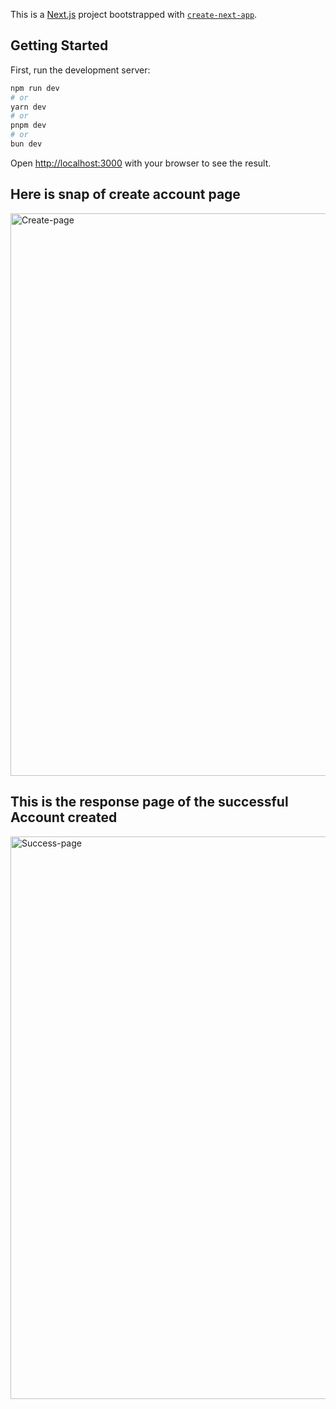 
This is a [Next.js](https://nextjs.org/) project bootstrapped with [`create-next-app`](https://github.com/vercel/next.js/tree/canary/packages/create-next-app).

## Getting Started

First, run the development server:

```bash
npm run dev
# or
yarn dev
# or
pnpm dev
# or
bun dev
```

Open [http://localhost:3000](http://localhost:3000) with your browser to see the result.
<h2>Here is snap of create account page</h2>
<img width="900" alt="Create-page" src="https://github.com/project-ascend-io/intracom-webapp/assets/133456854/beebf8e5-58a3-4f2d-988d-806584197d74">
<h2>This is the response page of the successful Account created</h2>
<img width="900" alt="Success-page" src="https://github.com/project-ascend-io/intracom-webapp/assets/133456854/60c6bcff-f822-4aa6-8097-197c6bf8edd2">

